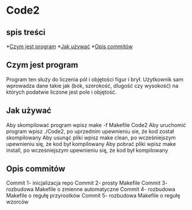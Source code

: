 # Code2
## spis treści
*[Czym jest program](#Czym-jest-program)
*[Jak używać](#Jak-używać)
*[Opis commitów](#Opis-commitów)

## Czym jest program
Program ten służy do liczenia pól i objętości figur i brył. Użytkownik sam wprowadza dane takie jak (bok, szerokość, dlugość czy wysokość) na których podatwie liczone jest pole i objętość.

## Jak używać
Aby skompilować program wpisz make -f Makefile Code2
Aby uruchomić program wpisz ./Code2, po uprzednim upewnieniu sie, że kod został skompilowany
Aby usunąć pliki wpisz make clean, po wcześniejszym upewnieniu się, że kod był kompilowany
Aby pobrać pliki wpisz make install, po wcześniejszym upewnieniu się, że kod był kompilowany

## Opis commitów

Commit 1- inicjalizacja repo
Commit 2- prosty Makefile
Commit 3- rozbudowa Makefile o zmienne automatyczne
Commit 4- rozbudowa Makefile o regułę przyrostków
Commit 5- rozbudowa Makefile o regułę wzorców
